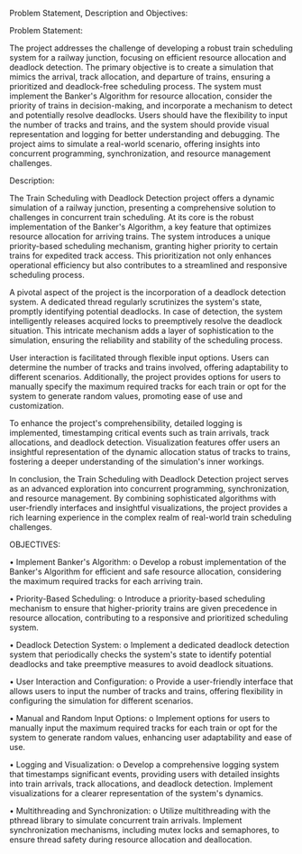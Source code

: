 Problem Statement, Description and Objectives:

Problem Statement:

The project addresses the challenge of developing a robust train scheduling system for a railway junction, focusing on efficient resource allocation and deadlock detection. The primary objective is to create a simulation that mimics the arrival, track allocation, and departure of trains, ensuring a prioritized and deadlock-free scheduling process. The system must implement the Banker's Algorithm for resource allocation, consider the priority of trains in decision-making, and incorporate a mechanism to detect and potentially resolve deadlocks. Users should have the flexibility to input the number of tracks and trains, and the system should provide visual representation and logging for better understanding and debugging. The project aims to simulate a real-world scenario, offering insights into concurrent programming, synchronization, and resource management challenges.

Description:

The Train Scheduling with Deadlock Detection project offers a dynamic simulation of a railway junction, presenting a comprehensive solution to challenges in concurrent train scheduling. At its core is the robust implementation of the Banker's Algorithm, a key feature that optimizes resource allocation for arriving trains. The system introduces a unique priority-based scheduling mechanism, granting higher priority to certain trains for expedited track access. This prioritization not only enhances operational efficiency but also contributes to a streamlined and responsive scheduling process.

A pivotal aspect of the project is the incorporation of a deadlock detection system. A dedicated thread regularly scrutinizes the system's state, promptly identifying potential deadlocks. In case of detection, the system intelligently releases acquired locks to preemptively resolve the deadlock situation. This intricate mechanism adds a layer of sophistication to the simulation, ensuring the reliability and stability of the scheduling process.

User interaction is facilitated through flexible input options. Users can determine the number of tracks and trains involved, offering adaptability to different scenarios. Additionally, the project provides options for users to manually specify the maximum required tracks for each train or opt for the system to generate random values, promoting ease of use and customization.

To enhance the project's comprehensibility, detailed logging is implemented, timestamping critical events such as train arrivals, track allocations, and deadlock detection. Visualization features offer users an insightful representation of the dynamic allocation status of tracks to trains, fostering a deeper understanding of the simulation's inner workings.

In conclusion, the Train Scheduling with Deadlock Detection project serves as an advanced exploration into concurrent programming, synchronization, and resource management. By combining sophisticated algorithms with user-friendly interfaces and insightful visualizations, the project provides a rich learning experience in the complex realm of real-world train scheduling challenges.

OBJECTIVES:

•	Implement Banker's Algorithm:
o	Develop a robust implementation of the Banker's Algorithm for efficient and safe resource allocation, considering the maximum required tracks for each arriving train.

•	Priority-Based Scheduling:
o	Introduce a priority-based scheduling mechanism to ensure that higher-priority trains are given precedence in resource allocation, contributing to a responsive and prioritized scheduling system.

•	Deadlock Detection System:
o	Implement a dedicated deadlock detection system that periodically checks the system's state to identify potential deadlocks and take preemptive measures to avoid deadlock situations.

•	User Interaction and Configuration:
o	Provide a user-friendly interface that allows users to input the number of tracks and trains, offering flexibility in configuring the simulation for different scenarios.

•	Manual and Random Input Options:
o	Implement options for users to manually input the maximum required tracks for each train or opt for the system to generate random values, enhancing user adaptability and ease of use.

•	Logging and Visualization:
o	Develop a comprehensive logging system that timestamps significant events, providing users with detailed insights into train arrivals, track allocations, and deadlock detection. Implement visualizations for a clearer representation of the system's dynamics.

•	Multithreading and Synchronization:
o	Utilize multithreading with the pthread library to simulate concurrent train arrivals. Implement synchronization mechanisms, including mutex locks and semaphores, to ensure thread safety during resource allocation and deallocation.
